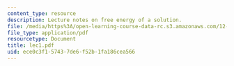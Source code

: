 ```yaml
---
content_type: resource
description: Lecture notes on free energy of a solution.
file: /media/https%3A/open-learning-course-data-rc.s3.amazonaws.com/12-480-thermodynamics-for-geoscientists-fall-2006/ece0c3f157437de6f52b1fa186cea566_lec1.pdf
file_type: application/pdf
resourcetype: Document
title: lec1.pdf
uid: ece0c3f1-5743-7de6-f52b-1fa186cea566
---
```

